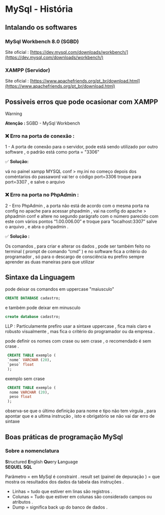 # MySql - História  



## Intalando os softwares 

### MySql Workbench 8.0 (SGBD)
Site oficial : [https://dev.mysql.com/downloads/workbench/](https://dev.mysql.com/downloads/workbench/) 

### XAMPP (Servidor)
Site oficial : [https://www.apachefriends.org/pt_br/download.html](https://www.apachefriends.org/pt_br/download.html)

##  Possiveis erros que pode ocasionar com XAMPP

> [!warning] 
> <strong>Atenção : </strong>
> SGBD - MySql Workbench
    
  ### ❌ Erro na porta de conexão :
  <p> 1 - A porta de conexão para o servidor,  pode está sendo utilizado por outro software , o padrão está como porta = "3306"  </p>
    
   <p> ✅ <strong> Solução:</strong>  </p>
    <p>  vá no painel xampp MYSQL conf > my.ini no começo depois dos coméntarios do passaword vai ter o código port=3306 troque para port=3307 , e salve o arquivo </p>
   
   ### ❌ Erro na porta no PhpAdmin :
  <p> 2 - Erro PhpAdmin , a porta não está de acordo com o mesma porta na config no apache para acessar phpadmin , vai na config do apache > phpadmin conf e altere no segundo parágrafo com o número parecido com este com vários pontos “1.00.006.00” e troque para “localhost:3307” salve o arquivo , e abra o phpadmin . </p>

<p> ✅ <strong> Solução : </strong> </p>
Os comandos , para criar e alterar os dados , pode ser também feito no terminal ( prompt de comando “cmd” )  e no software fica a critério do programador , só para o descargo de consciência eu prefiro sempre aprender as duas maneiras para que utilizar  </p>

    
  

## Sintaxe da Linguagem 

<p> pode deixar os comandos em uppercase "maiusculo"  </p>

```sql
CREATE DATABASE cadastro;
```

<p> e também pode deixar em  minusculo  </p>

```sql
create database cadastro;
```
<p> LLP : Particulamente prefiro usar a sintaxe uppercase , fica mais claro e robusto visualmente , mas fica o critério do programador ou da empresa . </p>


<p> pode definir os nomes com crase ou sem crase , o recomendado é sem crase . </p>

```SQL 
 CREATE TABLE exemplo (
 `nome` VARCHAR (20),
 `peso` float
 );
```

<p> exemplo sem crase </p>

```SQL 
 CREATE TABLE exemplo (
  nome VARCHAR (20),
  peso float
 );
```

<p> observa-se que o último definição para nome e tipo não tem virgula , para apontar que e a ultima instrução , isto e obrigatório se não vai dar erro de sintaxe </p>



## Boas práticas de programação MySql

### Sobre a nomenclatura 
**S**tructured **E**nglish **Qu**ery **L**anguage  <BR>
**SEQUEL**
**SQL**

Parâmetro = em MySql é constraint .
result set (painel de depuração )  = que mostra os  resultados dos dados da tabela das instruçôes  .
* Linhas = tudo que estiver em linas são registros  .
* Colunas = Tudo que estiver em colunas são considerado campos ou atributos .
* Dump = significa back up do banco de dados  .